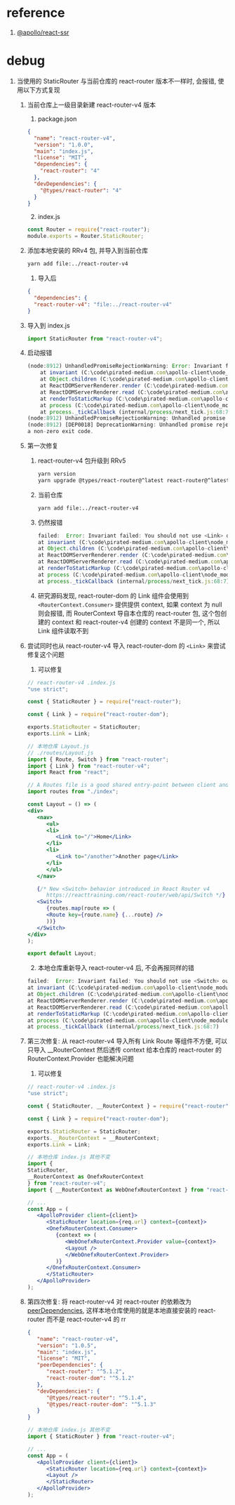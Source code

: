 # reference

1. [@apollo/react-ssr](https://www.apollographql.com/docs/react/performance/server-side-rendering/#server-side-rendering)

# debug

1. 当使用的 StaticRouter 与当前仓库的 react-router 版本不一样时, 会报错, 使用以下方式复现
   1. 当前仓库上一级目录新建 react-router-v4 版本
      1. package.json
       ```json
       {
         "name": "react-router-v4",
         "version": "1.0.0",
         "main": "index.js",
         "license": "MIT",
         "dependencies": {
           "react-router": "4"
         },
         "devDependencies": {
           "@types/react-router": "4"
         }
       }
       ```
      2. index.js
       ```javascript
       const Router = require("react-router");
       module.exports = Router.StaticRouter;
       ```
   2. 添加本地安装的 RRv4 包, 并导入到当前仓库
      ```bash
      yarn add file:../react-router-v4
      ```
      1. 导入后
      ```json
      {
        "dependencies": {
        "react-router-v4": "file:../react-router-v4"
      }
      ```
   3. 导入到 index.js
      ```js
      import StaticRouter from "react-router-v4";
      ```
   4. 启动报错
      ```js
      (node:8912) UnhandledPromiseRejectionWarning: Error: Invariant failed: You should not use <Link> outside a <Router>
          at invariant (C:\code\pirated-medium.com\apollo-client\node_modules\tiny-invariant\dist\tiny-invariant.cjs.js:13:11)
          at Object.children (C:\code\pirated-medium.com\apollo-client\node_modules\react-router-dom\modules\Link.js:84:11)
          at ReactDOMServerRenderer.render (C:\code\pirated-medium.com\apollo-client\node_modules\react-dom\cjs\react-dom-server.node.development.js:3635:55)
          at ReactDOMServerRenderer.read (C:\code\pirated-medium.com\apollo-client\node_modules\react-dom\cjs\react-dom-server.node.development.js:3373:29)
          at renderToStaticMarkup (C:\code\pirated-medium.com\apollo-client\node_modules\react-dom\cjs\react-dom-server.node.development.js:4004:27)
          at process (C:\code\pirated-medium.com\apollo-client\node_modules\@apollo\react-ssr\lib\react-ssr.cjs.js:38:16)
          at process._tickCallback (internal/process/next_tick.js:68:7)
      (node:8912) UnhandledPromiseRejectionWarning: Unhandled promise rejection. This error originated either by throwing inside of an async function without a catch block, or by rejecting a promise which was not handled with .catch(). (rejection id: 1)
      (node:8912) [DEP0018] DeprecationWarning: Unhandled promise rejections are deprecated. In the future, promise rejections that are not handled will terminate the Node.js process with 
      a non-zero exit code.
      ```
   5. 第一次修复
      1. react-router-v4 包升级到 RRv5 
          ```bash
          yarn version
          yarn upgrade @types/react-router@^latest react-router@^latest
          ```
      2. 当前仓库
          ```bash
          yarn add file:../react-router-v4
          ```
      3. 仍然报错
         ```js
         failed:  Error: Invariant failed: You should not use <Link> outside a <Router>
         at invariant (C:\code\pirated-medium.com\apollo-client\node_modules\tiny-invariant\dist\tiny-invariant.cjs.js:13:11)
         at Object.children (C:\code\pirated-medium.com\apollo-client\node_modules\react-router-dom\modules\Link.js:84:11)
         at ReactDOMServerRenderer.render (C:\code\pirated-medium.com\apollo-client\node_modules\react-dom\cjs\react-dom-server.node.development.js:3635:55)
         at ReactDOMServerRenderer.read (C:\code\pirated-medium.com\apollo-client\node_modules\react-dom\cjs\react-dom-server.node.development.js:3373:29)
         at renderToStaticMarkup (C:\code\pirated-medium.com\apollo-client\node_modules\react-dom\cjs\react-dom-server.node.development.js:4004:27)
         at process (C:\code\pirated-medium.com\apollo-client\node_modules\@apollo\react-ssr\lib\react-ssr.cjs.js:38:16)
         at process._tickCallback (internal/process/next_tick.js:68:7)
         ```
      4. 研究源码发现, react-router-dom 的 Link 组件会使用到 ```<RouterContext.Consumer>``` 提供提供 context, 如果 context 为 null 则会报错, 而 RouterContext 导自本仓库的 react-router 包, 这个包创建的 context 和 react-router-v4 创建的 context 不是同一个, 所以 Link 组件读取不到
   6. 尝试同时也从 react-router-v4 导入 react-router-dom 的 ```<Link>``` 来尝试修复这个问题
      1. 可以修复
      ```jsx
      // react-router-v4 .index.js
      "use strict";

      const { StaticRouter } = require("react-router");

      const { Link } = require("react-router-dom");

      exports.StaticRouter = StaticRouter;
      exports.Link = Link;

      // 本地仓库 Layout.js
      // ./routes/Layout.js
      import { Route, Switch } from "react-router";
      import { Link } from "react-router-v4";
      import React from "react";

      // A Routes file is a good shared entry-point between client and server
      import routes from "./index";

      const Layout = () => (
      <div>
         <nav>
            <ul>
            <li>
               <Link to="/">Home</Link>
            </li>
            <li>
               <Link to="/another">Another page</Link>
            </li>
            </ul>
         </nav>

         {/* New <Switch> behavior introduced in React Router v4
            https://reacttraining.com/react-router/web/api/Switch */}
         <Switch>
            {routes.map(route => (
            <Route key={route.name} {...route} />
            ))}
         </Switch>
      </div>
      );

      export default Layout;

      ```

      2. 本地仓库重新导入 react-router-v4 后, 不会再报同样的错
      ```js
      failed:  Error: Invariant failed: You should not use <Switch> outside a <Router>
      at invariant (C:\code\pirated-medium.com\apollo-client\node_modules\tiny-invariant\dist\tiny-invariant.cjs.js:13:11)
      at Object.children (C:\code\pirated-medium.com\apollo-client\node_modules\react-router\modules\Switch.js:17:11)
      at ReactDOMServerRenderer.render (C:\code\pirated-medium.com\apollo-client\node_modules\react-dom\cjs\react-dom-server.node.development.js:3635:55)
      at ReactDOMServerRenderer.read (C:\code\pirated-medium.com\apollo-client\node_modules\react-dom\cjs\react-dom-server.node.development.js:3373:29)
      at renderToStaticMarkup (C:\code\pirated-medium.com\apollo-client\node_modules\react-dom\cjs\react-dom-server.node.development.js:4004:27)
      at process (C:\code\pirated-medium.com\apollo-client\node_modules\@apollo\react-ssr\lib\react-ssr.cjs.js:38:16)
      at process._tickCallback (internal/process/next_tick.js:68:7)
      ```
   7. 第三次修复: 从 react-router-v4 导入所有 Link Route 等组件不方便, 可以只导入 __RouterContext 然后透传 context 给本仓库的 react-router 的 RouterContext.Provider 也能解决问题
      1. 可以修复
      ```jsx
      // react-router-v4 .index.js
      "use strict";

      const { StaticRouter, __RouterContext } = require("react-router");

      const { Link } = require("react-router-dom");

      exports.StaticRouter = StaticRouter;
      exports.__RouterContext = __RouterContext;
      exports.Link = Link;

      // 本地仓库 index.js 其他不变
      import {
      StaticRouter,
      __RouterContext as OnefxRouterContext
      } from "react-router-v4";
      import { __RouterContext as WebOnefxRouterContext } from "react-router";

      // ...
      const App = (
         <ApolloProvider client={client}>
            <StaticRouter location={req.url} context={context}>
            <OnefxRouterContext.Consumer>
               {context => (
                  <WebOnefxRouterContext.Provider value={context}>
                  <Layout />
                  </WebOnefxRouterContext.Provider>
               )}
            </OnefxRouterContext.Consumer>
            </StaticRouter>
         </ApolloProvider>
      );
      ```
   8. 第四次修复: 将 react-router-v4 对 react-router 的依赖改为 [peerDependencies](https://stackoverflow.com/a/34645112), 这样本地仓库使用的就是本地直接安装的 react-router 而不是 react-router-v4 的 rr
      ```json
      {
         "name": "react-router-v4",
         "version": "1.0.5",
         "main": "index.js",
         "license": "MIT",
         "peerDependencies": {
            "react-router": "^5.1.2",
            "react-router-dom": "^5.1.2"
         },
         "devDependencies": {
            "@types/react-router": "^5.1.4",
            "@types/react-router-dom": "^5.1.3"
         }
      }

      ```
      ```jsx
      // 本地仓库 index.js 其他不变
      import { StaticRouter } from "react-router-v4";

      // ...
      const App = (
         <ApolloProvider client={client}>
            <StaticRouter location={req.url} context={context}>
            <Layout />
            </StaticRouter>
         </ApolloProvider>
      );
      ```
